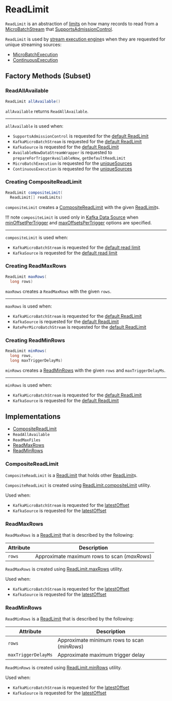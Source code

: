 # ReadLimit

`ReadLimit` is an abstraction of [limits](#implementations) on how many records to read from a [MicroBatchStream](MicroBatchStream.md) that [SupportsAdmissionControl](SupportsAdmissionControl.md).

`ReadLimit` is used by [stream execution engine](StreamExecution.md)s when they are requested for unique streaming sources:

* [MicroBatchExecution](micro-batch-execution/MicroBatchExecution.md#uniqueSources)
* [ContinuousExecution](continuous-execution/ContinuousExecution.md#uniqueSources)

## Factory Methods (Subset)

### <span id="allAvailable"> ReadAllAvailable

```java
ReadLimit allAvailable()
```

`allAvailable` returns `ReadAllAvailable`.

---

`allAvailable` is used when:

* `SupportsAdmissionControl` is requested for the [default ReadLimit](SupportsAdmissionControl.md#getDefaultReadLimit)
* `KafkaMicroBatchStream` is requested for the [default ReadLimit](datasources/kafka/KafkaMicroBatchStream.md#getDefaultReadLimit)
* `KafkaSource` is requested for the [default ReadLimit](datasources/kafka/KafkaSource.md#getDefaultReadLimit)
* `AvailableNowDataStreamWrapper` is requested to `prepareForTriggerAvailableNow`, `getDefaultReadLimit`
* `MicroBatchExecution` is requested for the [uniqueSources](micro-batch-execution/MicroBatchExecution.md#uniqueSources)
* `ContinuousExecution` is requested for the [uniqueSources](continuous-execution/ContinuousExecution.md#uniqueSources)

### <span id="compositeLimit"> Creating CompositeReadLimit

```java
ReadLimit compositeLimit(
  ReadLimit[] readLimits)
```

`compositeLimit` creates a [CompositeReadLimit](#CompositeReadLimit) with the given [ReadLimit](ReadLimit.md)s.

!!! note
    `compositeLimit` is used only in [Kafka Data Source](datasources/kafka/index.md) when [minOffsetPerTrigger](datasources/kafka/options.md#minOffsetPerTrigger) and [maxOffsetsPerTrigger](datasources/kafka/options.md#maxOffsetsPerTrigger) options are specified.

---

`compositeLimit` is used when:

* `KafkaMicroBatchStream` is requested for the [default read limit](datasources/kafka/KafkaMicroBatchStream.md#getDefaultReadLimit)
* `KafkaSource` is requested for the [default read limit](datasources/kafka/KafkaSource.md#getDefaultReadLimit)

### <span id="maxRows"> Creating ReadMaxRows

```java
ReadLimit maxRows(
  long rows)
```

`maxRows` creates a `ReadMaxRows` with the given `rows`.

---

`maxRows` is used when:

* `KafkaMicroBatchStream` is requested for the [default ReadLimit](datasources/kafka/KafkaMicroBatchStream.md#getDefaultReadLimit)
* `KafkaSource` is requested for the [default ReadLimit](datasources/kafka/KafkaSource.md#getDefaultReadLimit)
* `RatePerMicroBatchStream` is requested for the [default ReadLimit](datasources/rate-micro-batch//RatePerMicroBatchStream.md#getDefaultReadLimit)

### <span id="minRows"> Creating ReadMinRows

```java
ReadLimit minRows(
  long rows,
  long maxTriggerDelayMs)
```

`minRows` creates a [ReadMinRows](#ReadMinRows) with the given `rows` and `maxTriggerDelayMs`.

---

`minRows` is used when:

* `KafkaMicroBatchStream` is requested for the [default ReadLimit](datasources/kafka/KafkaMicroBatchStream.md#getDefaultReadLimit)
* `KafkaSource` is requested for the [default ReadLimit](datasources/kafka/KafkaSource.md#getDefaultReadLimit)

## Implementations

* [CompositeReadLimit](#CompositeReadLimit)
* `ReadAllAvailable`
* `ReadMaxFiles`
* [ReadMaxRows](#ReadMaxRows)
* [ReadMinRows](#ReadMinRows)

### <span id="CompositeReadLimit"> CompositeReadLimit

`CompositeReadLimit` is a [ReadLimit](ReadLimit.md) that holds other [ReadLimit](ReadLimit.md)s.

`CompositeReadLimit` is created using [ReadLimit.compositeLimit](#compositeLimit) utility.

Used when:

* `KafkaMicroBatchStream` is requested for the [latestOffset](datasources/kafka/KafkaMicroBatchStream.md#latestOffset)
* `KafkaSource` is requested for the [latestOffset](datasources/kafka/KafkaSource.md#latestOffset)

### <span id="ReadMaxRows"> ReadMaxRows

`ReadMaxRows` is a [ReadLimit](ReadLimit.md) that is described by the following:

Attribute | Description
----------|------------
 `rows` | Approximate maximum rows to scan (_maxRows_)

`ReadMaxRows` is created using [ReadLimit.maxRows](#maxRows) utility.

Used when:

* `KafkaMicroBatchStream` is requested for the [latestOffset](datasources/kafka/KafkaMicroBatchStream.md#latestOffset)
* `KafkaSource` is requested for the [latestOffset](datasources/kafka/KafkaSource.md#latestOffset)

### <span id="ReadMinRows"> ReadMinRows

`ReadMinRows` is a [ReadLimit](ReadLimit.md) that is described by the following:

Attribute | Description
----------|------------
 `rows` | Approximate minimum rows to scan (_minRows_)
 `maxTriggerDelayMs` | Approximate maximum trigger delay

`ReadMinRows` is created using [ReadLimit.minRows](#minRows) utility.

Used when:

* `KafkaMicroBatchStream` is requested for the [latestOffset](datasources/kafka/KafkaMicroBatchStream.md#latestOffset)
* `KafkaSource` is requested for the [latestOffset](datasources/kafka/KafkaSource.md#latestOffset)
